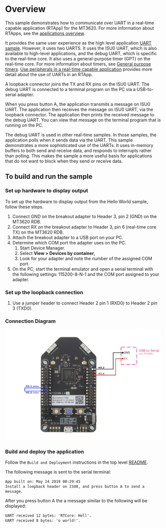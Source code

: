 # Overview

This sample demonstrates how to communicate over UART in a real-time capable application (RTApp)
for the MT3620. For more information about RTApps, see the
[applications overview](https://docs.microsoft.com/azure-sphere/app-development/applications-overview).

It provides the same user experience as the high level application
[UART sample](https://github.com/Azure/azure-sphere-samples/tree/master/Samples/UART/UART_RTApp_MT3620_BareMetal).
However, it uses two UARTS. It uses the ISU0 UART, which is also available to high-level
applications, and the debug UART, which is specific to the real-time core. It also uses a
general-purpose timer (GPT) on the real-time core. For more information about timers, see 
[General purpose timers](https://docs.microsoft.com/azure-sphere/app-development/use-peripherals-rt.md##general-purpose-timers).
[Use peripherals in a real-time capable application](https://docs.microsoft.com/azure-sphere/app-development/use-peripherals-rt)
provides more detail about the use of UARTs in an RTApp.

A loopback connector joins the TX and RX pins on the ISU0 UART. The debug UART is connected to a
terminal program on the PC via a USB-to-serial adapter.

When you press button A, the application transmits a message on ISU0 UART. The application then
receives the message on ISU0 UART, via the loopback connector. The application then prints the
received message to the debug UART. You can view that message on the terminal program that is
running on the PC.

The debug UART is used in other real-time samples. In those samples, the application polls when
it sends data via the UART. This sample demonstrates a more sophisticated use of the UARTs. It uses
in-memory buffers to both send and receive data, and responds to interrupts rather than polling.
This makes the sample a more useful basis for applications that do not want to block when they send
or receive data.

## To build and run the sample

### Set up hardware to display output

To set up the hardware to display output from the Hello World sample, follow these steps.

1. Connect GND on the breakout adapter to Header 3, pin 2 (GND) on the MT3620 RDB.
2. Connect RX on the breakout adapter to Header 3, pin 6 (real-time core TX) on the MT3620 RDB.
3. Attach the breakout adapter to a USB port on your PC.
4. Determine which COM port the adapter uses on the PC.
    1. Start Device Manager.
    2. Select **View > Devices by container**,
    3. Look for your adapter and note the number of the assigned COM port.
5. On the PC, start the terminal emulator and open a serial terminal with the following settings:
   115200-8-N-1 and the COM port assigned to your adapter.

### Set up the loopback connection

1. Use a jumper header to connect Header 2 pin 1 (RXD0) to Header 2 pin 3 (TXD0).

### Connection Diagram

![Connection Diagram](Connection%20Diagram.png)

### Build and deploy the application

Follow the `Build and Deployment` instructions in the top level [README](../README.md).

The following message is sent to the serial terminal:

```UART_RTApp_MT3620_BareMetal
App built on: May 24 2019 00:29:45
Install a loopback header on ISU0, and press button A to send a message.
```

After you press button A the a message similar to the following will be displayed:

```
UART received 12 bytes: 'RTCore: Hell'.
UART received 8 bytes: 'o world!'.
```
